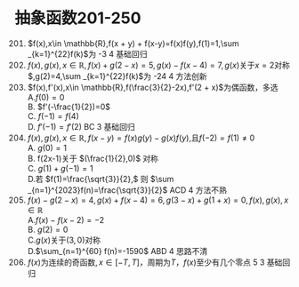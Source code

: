 # 抽象函数201-250
201. $f(x),x\in \mathbb{R},f(x + y) + f(x-y)=f(x)f(y),f(1)=1,\sum _{k=1}^{22}f(k)$为	-3	4	基础回归
202. $f(x),g(x),x\in \mathbb{R},f(x) + g(2-x)=5,g(x)-f(x-4)=7,g(x)$关于$x=2$对称$,g(2)=4,\sum _{k=1}^{22}f(k)$为	-24	4	方法创新
203. $f(x),f'(x),x\in \mathbb{R},f(\frac{3}{2}-2x),f'(2 + x)$为偶函数，多选 <br> A.$f(0)=0$ <br> B. $f'(-\frac{1}{2})=0$ <br> C. $f(-1)=f(4)$ <br> D. $f'(-1)=f'(2)$	BC	3	基础回归
204. $f(x),g(x),x\in \mathbb{R},f(x-y)=f(x)g(y)-g(x)f(y),$且$f(-2)=f(1) \neq 0$ <br> A. $g(0)=1$ <br> B. f(2x-1)关于 $(\frac{1}{2},0)$ 对称 <br> C. $g(1) + g(-1)=1$ <br> D.若 $f(1)=\frac{\sqrt{3}}{2},$ 则 $\sum _{n=1}^{2023}f(n)=\frac{\sqrt{3}}{2}$		ACD	4	方法不熟
205. $f(x)-g(2-x)=4,g(x) + f(x-4)=6,g(3-x) + g(1 + x)=0,f(x),g(x),x\in \mathbb{R}$ <br> A.$f(x)-f(x-2)=-2$ <br> B. $g(2)=0$ <br> C.$g(x)$关于$(3,0)$对称 <br> D.$\sum_{n=1}^{60} f(n)=-1590$	ABD	4	思路不清
206. $f(x)$为连续的奇函数$,x\in [-T,T]$，周期为$T$，$f(x)$至少有几个零点	5	3	基础回归